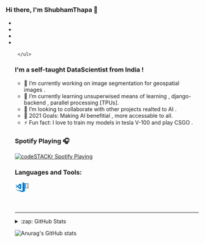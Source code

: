 ### Hi there, I'm ShubhamThapa 👋
<ul class="social-menu"> 
                <li><a href="https://www.facebook.com/shubham.thapa.5249"><i class="fab fa-facebook"></i></a></li>
                <li><a href="https://www.linkedin.com/in/shubham-thapa-2324841b3/"><i class="fab fa-linkedin"></i></a></li> 
                <li><a href="https://twitter.com/Shubham65676765"><i class="fab fa-twitter"></i></a></li>
                <li><a href="https://www.instagram.com/shubham_thapa8/"><i class="fab fa-instagram"></i></a></li> 
    
     </ul>


  ### I'm a self-taught DataScientist from India !
- 🔭 I’m currently working on image segmentation for geospatial images . 
- 🌱 I’m currently learning unsuperwised means of learning , django-backend , parallel processing [TPUs]. 
- 👯 I’m looking to collaborate with other projects realted to AI .
- 🥅 2021 Goals: Making AI benefitial , more accessable to all. 
- ⚡ Fun fact: I love to train my models in tesla V-100 and play CSGO .  

### Spotify Playing 🎧

[<img src="https://now-playing-codestackr.vercel.app/api/spotify-playing" alt="codeSTACKr Spotify Playing" width="350" />](https://open.spotify.com/user/swyqyimdc12jajde4vpwd2x1b)


### Languages and Tools:

[<img align="left" alt="Visual Studio Code" width="26px" src="https://raw.githubusercontent.com/github/explore/80688e429a7d4ef2fca1e82350fe8e3517d3494d/topics/visual-studio-code/visual-studio-code.png" />]


<br />
<br />

---
<details>
 <summary>:zap: GitHub Stats</summary>


</details>

![Anurag's GitHub stats](https://github-readme-stats.vercel.app/api?username=mu745511&show_icons=true&theme=tokyonight)



